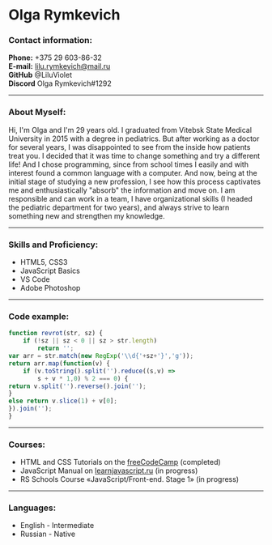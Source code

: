 # Olga Rymkevich

### Contact information:

**Phone:** +375 29 603-86-32 <br>
**E-mail:** lilu.rymkevich@mail.ru <br>
**GitHub** @LiluViolet <br>
**Discord** Olga Rymkevich#1292

---

### About Myself:

Hi, I'm Olga and I'm 29 years old. I graduated from Vitebsk State Medical University in 2015 with a degree in pediatrics. But after working as a doctor for several years, I was disappointed to see from the inside how patients treat you. I decided that it was time to change something and try a different life! And I chose programming, since from school times I easily and with interest found a common language with a computer. And now, being at the initial stage of studying a new profession, I see how this process captivates me and enthusiastically "absorb" the information and move on. I am responsible and can work in a team, I have organizational skills (I headed the pediatric department for two years), and always strive to learn something new and strengthen my knowledge.

---
### Skills and Proficiency:

- HTML5, CSS3
- JavaScript Basics
- VS Code
- Adobe Photoshop

---

### Code example:
```javascript
function revrot(str, sz) {
	if (!sz || sz < 0 || sz > str.length)
		return '';
var arr = str.match(new RegExp('\\d{'+sz+'}','g'));
return arr.map(function(v) {
	if (v.toString().split('').reduce((s,v) =>
		s + v * 1,0) % 2 === 0) {
return v.split('').reverse().join('');
}
else return v.slice(1) + v[0];
}).join('');
}
```
---
### Courses:

- HTML and CSS Tutorials on the [freeCodeCamp](https://www.freecodecamp.org/learn/) (completed)<br>
- JavaScript Manual on [learnjavascript.ru](https://learn.javascript.ru/) (in progress)<br>
- RS Schools Course «JavaScript/Front-end. Stage 1» (in progress)

---

### Languages:

- English \- Intermediate
- Russian \- Native